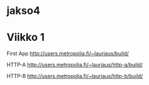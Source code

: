 # jakso4

# Viikko 1
First App
http://users.metropolia.fi/~lauriaus/build/

HTTP-A
http://users.metropolia.fi/~lauriaus/http-a/build/

HTTP-B
http://users.metropolia.fi/~lauriaus/http-b/build/